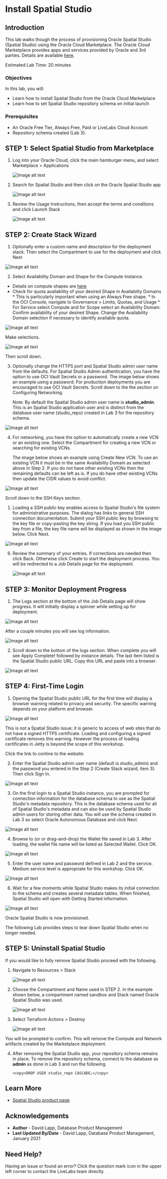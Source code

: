 # Install Spatial Studio

## Introduction

This lab walks though the process of provisioning Oracle Spatial Studio (Spatial Studio) using the Oracle Cloud Marketplace.  The Oracle Cloud Marketplace provides apps and services provided by Oracle and 3rd parties. Details are available [here](https://docs.oracle.com/en/cloud/marketplace/marketplace-cloud/index.html).

Estimated Lab Time: 20 minutes

### Objectives

In this lab, you will:
* Learn how to install Spatial Studio from the Oracle Cloud Marketplace
* Learn how to set Spatial Studio repository schema on initial launch 

### Prerequisites

* An Oracle Free Tier, Always Free, Paid or LiveLabs Cloud Account
* Repository schema created (Lab 3).

<!-- *This is the "fold" - below items are collapsed by default* -->

## **STEP 1**: Select Spatial Studio from Marketplace

1. Log into your Oracle Cloud, click the main hamburger menu, and select  Marketplace > Applications

    ![Image alt text](images/env-marketplace-1.png "Image title")

2. Search for Spatial Studio and then click on the Oracle Spatial Studio app

   ![Image alt text](images/env-marketplace-2.png "Image title")

3. Review the Usage Instructions, then accept the terms and conditions and  click Launch Stack

   ![Image alt text](images/env-marketplace-3.png "Image title")


## **STEP 2:** Create Stack Wizard

1. Optionally enter a custom name and description for the deployment stack. Then select the Compartment to use for the deployment and click Next

  ![Image alt text](images/env-marketplace-4.png "Image title")

2. Select Availability Domain and Shape for the Compute Instance.   

  *  Details on compute shapes are [here](https://docs.oracle.com/en-us/iaas/Content/Compute/References/computeshapes.htm)
  *  Check for quota availability of your desired Shape in Availabilty Domains
    *  This is particularly important when using an Always Free shape.
    *  In the OCI Console, navigate to Governance > Limits, Quotas, and Usage
    *  For Service select Compute and for Scope select an Availability Domain. Confirm availability of your desired Shape. Change the Availability Domain selection if necessary to identify available quota.

  ![Image alt text](images/env-marketplace-4-1.png "Image title")

  Make selections.

  ![Image alt text](images/env-marketplace-5.png "Image title")

  Then scroll down.

3. Optionally change the HTTPS port and Spatial Studio admin user name from the defaults. For Spatial Studio Admin authentication, you have the option to use OCI Vault Secrets or a password. The image below shows an example using a password. For production deployments you are encouraged to use OCI Vault Secrets. Scroll down to the the section on Configuring Networking.
   
   Note: By default the Spatial Studio admin user name is **studio\_admin**. This is an Spatial Studio application user and is distinct from the database user name (studio\_repo) created in Lab 3 for the repository schema.
  

  ![Image alt text](images/env-marketplace-6.png "Image title")

4. For networking, you have the option to automatically create a new VCN or an existing one. Select the Compartment for creating a new VCN or searching for existing VCNs. 
   
   The image below shows an example using Create New VCN. To use an existing VCN it must be in the same Availability Domain as selected above in Step 2. If you do not have other existing VCNs then the remaining defaults can be left as is. If you do have other existing VCNs then update the CIDR values to avoid conflict. 

  ![Image alt text](images/env-marketplace-7.png "Image title")

  Scroll down to the SSH Keys section.

1. Loading a SSH public key enables access to Spatial Studio's file system for administrative purposes. The dialog has links to general SSH connection documentation. Submit your SSH public key by browsing to the key file or copy-pasting the key string. If you load you SSH public key from a file, the key file name will be displayed as shown in the image below. Click Next.

  ![Image alt text](images/env-marketplace-8.png "Image title")

6. Review the summary of your entries. If corrections are needed then click Back. Otherwise click Create to start the deployment process. You will be redirected to a Job Details page for the deployment.  

   ![Image alt text](images/env-marketplace-9.png "Image title")

## **STEP 3:** Monitor Deployment Progress

1. The Logs section at the bottom of the Job Details page will show progress. It will initially display a spinner while setting up for deployment. 

  ![Image alt text](images/env-marketplace-10.png "Image title")

   After a couple minutes you will see log information.

  ![Image alt text](images/env-marketplace-11.png "Image title")

2. Scroll down to the bottom of the logs section. When complete you will see Apply Complete! followed by instance details. The last item listed is the Spatial Studio public URL. Copy this URL and paste into a browser.

  ![Image alt text](images/env-marketplace-12.png "Image title")

## **STEP 4:** First-Time Login

1. Opening the Spatial Studio public URL for the first time will display a browser warning related to privacy and security. The specific warning depends on your platform and browser. 

  ![Image alt text](images/env-marketplace-13.png "Image title")

  This is not a Spatial Studio issue; it is generic to  access of web sites that do not have a signed HTTPS certificate. Loading and configuring a signed certificate removes this warning. However the process of loading certificates in Jetty is beyond the scope of this workshop. 

  Click the link to contine to the website.

2. Enter the Spatial Studio admin user name (default is studio_admin) and the password you entered in the Step 2 (Create Stack wizard, item 3). Then click Sign In.

  ![Image alt text](images/env-marketplace-14.png "Image title")

3. On the first login to a Spatial Studio instance, you are prompted for connection information for the database schema to use as the Spatial Studio's metadata repository. This is the database schema used for all of Spatial Studio's metadata and can also be used by Spatial Studio admin users for storing other data. You will use the schema created in Lab 3 so select Oracle Autonomous Database and click Next.

  ![Image alt text](images/env-marketplace-15.png "Image title")  

4. Browse to (or or drag-and-drop) the Wallet file saved in Lab 3. After loading, the wallet file name will be listed as Selected Wallet. Click OK.

  ![Image alt text](images/env-marketplace-16.png "Image title")  

5. Enter the user name and password defined in Lab 2 and the service. Medium service level is appropriate for this workshop. Click OK.

  ![Image alt text](images/env-marketplace-17.png "Image title")  

6. Wait for a few moments while Spatial Studio makes its initial connection to the schema and creates several metadata tables. When finished, Spatial Studio will open with Getting Started information.

  ![Image alt text](images/env-marketplace-18.png "Image title")  


Oracle Spatial Studio is now provisioned.  

The following Lab provides steps to tear down Spatial Studio when no longer needed.


## **STEP 5**: Uninstall Spatial Studio

 If you would like to fully remove Spatial Studio proceed with the following.

1. Navigate to Resources > Stack

    ![Image alt text](images/env-marketplace-19.png "Image title")

2. Choose the Compartment and Name used in STEP 2. In the example shown below, a compartment named sandbox and Stack named Oracle Spatial Studio was used.

    ![Image alt text](images/env-marketplace-20.png "Image title")

3. Select Terraform Actions > Destroy

    ![Image alt text](images/env-marketplace-21.png "Image title")

  You will be prompted to confirm. This will remove the Compute and Network artifacts created by the Marketplace deployment.

4. After removing the Spatial Studio app, your repository schema remains in place. 
   To remove the repository schema, connect to the database as **admin** as done in Lab 3 and run the following. 

      ```
      <copy>DROP USER studio_repo CASCADE;</copy>
      ```


## Learn More
* [Spatial Studio product page](https://oracle.com/goto/spatialstudio)

## Acknowledgements
* **Author** - David Lapp, Database Product Management
* **Last Updated By/Date** - David Lapp, Database Product Management, January 2021

## Need Help?  
Having an issue or found an error?  Click the question mark icon in the upper left corner to contact the LiveLabs team directly.
